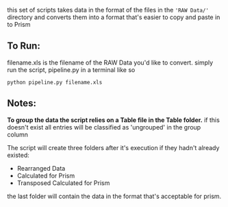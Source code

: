 this set of scripts takes data in the format of the files in the `'RAW Data/' `directory and converts them into a format that's easier to
copy and paste in to Prism

## To Run:
filename.xls is the filename of the RAW Data you'd like to convert.
simply run the script, pipeline.py in a terminal like so

`python pipeline.py filename.xls`

## Notes:
**To group the data the script relies on a Table file in the Table folder.**
if this doesn't exist all entries will be classified as 'ungrouped' in the
 group column

The script will create three folders after it's
execution if they hadn't already existed:
- Rearranged Data
- Calculated for Prism
- Transposed Calculated for Prism

the last folder will contain the data in the format that's acceptable for prism.
